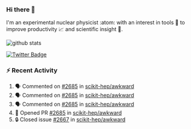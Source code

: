 ### Hi there 👋 

I'm an experimental nuclear physicist :atom: with an interest in tools :wrench: to improve productivity :chart_with_upwards_trend: and scientific insight :telescope:.

![github stats](https://github-readme-stats.vercel.app/api?username=agoose77&show_icons=true&hide_rank=true&hide_title=true&bg_color=30,e76445,904e95&text_color=efe3ec&icon_color=efe3ec)
<!--
**agoose77/agoose77** is a ✨ _special_ ✨ repository because its `README.md` (this file) appears on your GitHub profile.

Here are some ideas to get you started:

- 🔭 I’m currently working on ...
- 🌱 I’m currently learning ...
- 👯 I’m looking to collaborate on ...
- 🤔 I’m looking for help with ...
- 💬 Ask me about ...
- 📫 How to reach me: ...
- 😄 Pronouns: ...
- ⚡ Fun fact: ...
-->

[![Twitter Badge](https://img.shields.io/twitter/follow/agoose77?style=flat-square&logo=Twitter&logoColor=white&color=cornflowerblue)](https://twitter.com/agoose77)

### :zap: Recent Activity

<!--START_SECTION:activity-->
1. 🗣 Commented on [#2685](https://github.com/scikit-hep/awkward/pull/2685#issuecomment-1702822596) in [scikit-hep/awkward](https://github.com/scikit-hep/awkward)
2. 🗣 Commented on [#2685](https://github.com/scikit-hep/awkward/pull/2685#issuecomment-1702818362) in [scikit-hep/awkward](https://github.com/scikit-hep/awkward)
3. 🗣 Commented on [#2685](https://github.com/scikit-hep/awkward/pull/2685#issuecomment-1702811275) in [scikit-hep/awkward](https://github.com/scikit-hep/awkward)
4. 💪 Opened PR [#2685](https://github.com/scikit-hep/awkward/pull/2685) in [scikit-hep/awkward](https://github.com/scikit-hep/awkward)
5. 🔒 Closed issue [#2667](https://github.com/scikit-hep/awkward/issues/2667) in [scikit-hep/awkward](https://github.com/scikit-hep/awkward)
<!--END_SECTION:activity-->
